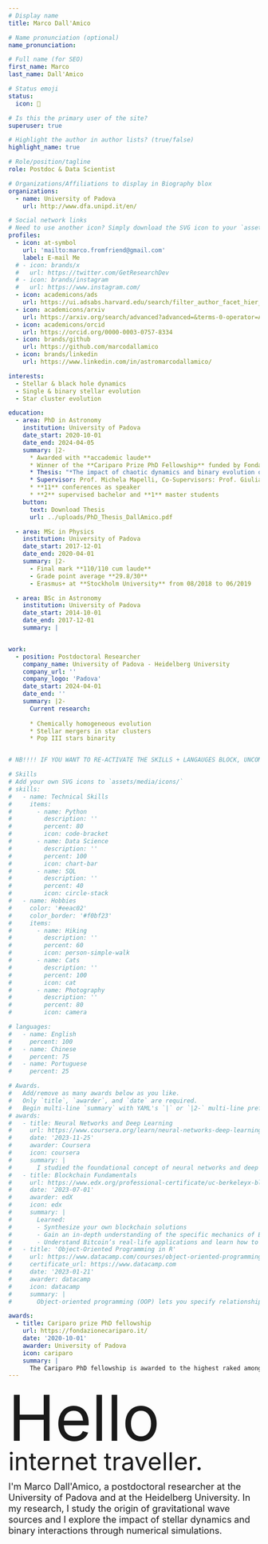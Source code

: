 ```yaml
---
# Display name
title: Marco Dall'Amico

# Name pronunciation (optional)
name_pronunciation:

# Full name (for SEO)
first_name: Marco
last_name: Dall'Amico

# Status emoji
status:
  icon: 🔭

# Is this the primary user of the site?
superuser: true

# Highlight the author in author lists? (true/false)
highlight_name: true

# Role/position/tagline
role: Postdoc & Data Scientist

# Organizations/Affiliations to display in Biography blox
organizations:
  - name: University of Padova
    url: http://www.dfa.unipd.it/en/

# Social network links
# Need to use another icon? Simply download the SVG icon to your `assets/media/icons/` folder.
profiles:
  - icon: at-symbol
    url: 'mailto:marco.fromfriend@gmail.com'
    label: E-mail Me
  # - icon: brands/x
  #   url: https://twitter.com/GetResearchDev
  # - icon: brands/instagram
  #   url: https://www.instagram.com/
  - icon: academicons/ads
    url: https://ui.adsabs.harvard.edu/search/filter_author_facet_hier_fq_author=AND&filter_author_facet_hier_fq_author=author_facet_hier%3A%221%2FDall'Amico%2C%20M%2FDall'Amico%2C%20Marco%22&fq=%7B!type%3Daqp%20v%3D%24fq_database%7D&fq=%7B!type%3Daqp%20v%3D%24fq_author%7D&fq_author=(author_facet_hier%3A%221%2FDall'Amico%2C%20M%2FDall'Amico%2C%20Marco%22)&fq_database=(database%3Aastronomy%20OR%20database%3Aphysics)&q=%20%20author%3A%22Dall'Amico%2C%20Marco%22&sort=date%20desc%2C%20bibcode%20desc&p_=0
  - icon: academicons/arxiv
    url: https://arxiv.org/search/advanced?advanced=&terms-0-operator=AND&terms-0-term=Dall%27Amico%2C+Marco&terms-0-field=author&classification-physics=y&classification-physics_archives=all&classification-include_cross_list=include&date-filter_by=all_dates&date-year=&date-from_date=&date-to_date=&date-date_type=submitted_date&abstracts=show&size=50&order=-announced_date_first
  - icon: academicons/orcid
    url: https://orcid.org/0000-0003-0757-8334
  - icon: brands/github
    url: https://github.com/marcodallamico
  - icon: brands/linkedin
    url: https://www.linkedin.com/in/astromarcodallamico/

interests:
  - Stellar & black hole dynamics
  - Single & binary stellar evolution
  - Star cluster evolution

education:
  - area: PhD in Astronomy
    institution: University of Padova
    date_start: 2020-10-01
    date_end: 2024-04-05
    summary: |2-
      * Awarded with **accademic laude**
      * Winner of the **Cariparo Prize PhD Fellowship** funded by Fondazione Cariparo
      * Thesis: "*The impact of chaotic dynamics and binary evolution on the formation of compact binary systems*"
      * Supervisor: Prof. Michela Mapelli, Co-Supervisors: Prof. Giuliano Iorio, Dr. Sara Rastello
      * **11** conferences as speaker
      * **2** supervised bachelor and **1** master students 
    button:
      text: Download Thesis
      url: ../uploads/PhD_Thesis_DallAmico.pdf

  - area: MSc in Physics
    institution: University of Padova
    date_start: 2017-12-01
    date_end: 2020-04-01
    summary: |2-
      - Final mark **110/110 cum laude**
      - Grade point average **29.8/30**
      - Erasmus+ at **Stockholm University** from 08/2018 to 06/2019

  - area: BSc in Astronomy
    institution: University of Padova
    date_start: 2014-10-01
    date_end: 2017-12-01
    summary: |


work:
  - position: Postdoctoral Researcher
    company_name: University of Padova - Heidelberg University
    company_url: ''
    company_logo: 'Padova'
    date_start: 2024-04-01
    date_end: ''
    summary: |2-
      Current research:
      
      * Chemically homogeneous evolution
      * Stellar mergers in star clusters
      * Pop III stars binarity


# NB!!!! IF YOU WANT TO RE-ACTIVATE THE SKILLS + LANGAUGES BLOCK, UNCOMMENT THE BELOW LINES + UNCOMMENT THE HTML LINES IN index.htm inside public/cv/

# Skills
# Add your own SVG icons to `assets/media/icons/`
# skills:
#   - name: Technical Skills
#     items:
#       - name: Python
#         description: ''
#         percent: 80
#         icon: code-bracket
#       - name: Data Science
#         description: ''
#         percent: 100
#         icon: chart-bar
#       - name: SQL
#         description: ''
#         percent: 40
#         icon: circle-stack
#   - name: Hobbies
#     color: '#eeac02'
#     color_border: '#f0bf23'
#     items:
#       - name: Hiking
#         description: ''
#         percent: 60
#         icon: person-simple-walk
#       - name: Cats
#         description: ''
#         percent: 100
#         icon: cat
#       - name: Photography
#         description: ''
#         percent: 80
#         icon: camera

# languages:
#   - name: English
#     percent: 100
#   - name: Chinese
#     percent: 75
#   - name: Portuguese
#     percent: 25

# Awards.
#   Add/remove as many awards below as you like.
#   Only `title`, `awarder`, and `date` are required.
#   Begin multi-line `summary` with YAML's `|` or `|2-` multi-line prefix and indent 2 spaces below.
# awards:
#   - title: Neural Networks and Deep Learning
#     url: https://www.coursera.org/learn/neural-networks-deep-learning
#     date: '2023-11-25'
#     awarder: Coursera
#     icon: coursera
#     summary: |
#       I studied the foundational concept of neural networks and deep learning. By the end, I was familiar with the significant technological trends driving the rise of deep learning; build, train, and apply fully connected deep neural networks; implement efficient (vectorized) neural networks; identify key parameters in a neural network’s architecture; and apply deep learning to your own applications.
#   - title: Blockchain Fundamentals
#     url: https://www.edx.org/professional-certificate/uc-berkeleyx-blockchain-fundamentals
#     date: '2023-07-01'
#     awarder: edX
#     icon: edx
#     summary: |
#       Learned:
#       - Synthesize your own blockchain solutions
#       - Gain an in-depth understanding of the specific mechanics of Bitcoin
#       - Understand Bitcoin’s real-life applications and learn how to attack and destroy Bitcoin, Ethereum, smart contracts and Dapps, and alternatives to Bitcoin’s Proof-of-Work consensus algorithm
#   - title: 'Object-Oriented Programming in R'
#     url: https://www.datacamp.com/courses/object-oriented-programming-with-s3-and-r6-in-r
#     certificate_url: https://www.datacamp.com
#     date: '2023-01-21'
#     awarder: datacamp
#     icon: datacamp
#     summary: |
#       Object-oriented programming (OOP) lets you specify relationships between functions and the objects that they can act on, helping you manage complexity in your code. This is an intermediate level course, providing an introduction to OOP, using the S3 and R6 systems. S3 is a great day-to-day R programming tool that simplifies some of the functions that you write. R6 is especially useful for industry-specific analyses, working with web APIs, and building GUIs.

awards:
  - title: Cariparo prize PhD fellowship
    url: https://fondazionecariparo.it/
    date: '2020-10-01'
    awarder: University of Padova
    icon: cariparo
    summary: |
      The Cariparo PhD fellowship is awarded to the highest raked among the PhD candidates in Astronomy of the University of Padova (accademic year 2020-2021).
---
```


<span style="font-size:9em; line-height:1;">Hello</span><br>
<span style="font-size:3.5em; line-height:1;">internet traveller.</span>


<span style="font-size:1.3em;">I'm Marco Dall'Amico, a postdoctoral researcher at the University of Padova and at the Heidelberg University. In my research, I study the origin of gravitational wave sources and I explore the impact of stellar dynamics and binary interactions through numerical simulations.</span>


